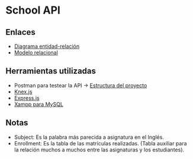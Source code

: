 # School API

## Enlaces
- [Diagrama entidad-relación](https://drive.google.com/file/d/12wHS9PH1dOP3iihakO4tOLQ537HvQiAd/view?usp=sharing)
- [Modelo relacional](https://drive.google.com/file/d/18nPafDIl27PCXknX4Lau80ptZiXb9xuS/view?usp=sharing)

## Herramientas utilizadas
- Postman para testear la API -> [Estructura del proyecto](https://drive.google.com/file/d/17m7o_YzlqGrIURm7xNHNAwm17eg05JWa/view?usp=sharing)
- [Knex.js](https://knexjs.org)
- [Express.js](https://expressjs.com/es)
- [Xampp para MySQL](https://www.apachefriends.org/es/index.html)

## Notas

- Subject: Es la palabra más parecida a asignatura en el Inglés.
- Enrollment: Es la tabla de las matrículas realizadas. (Tabla auxiliar para la relación muchos a muchos entre las asignaturas y los estudiantes).
